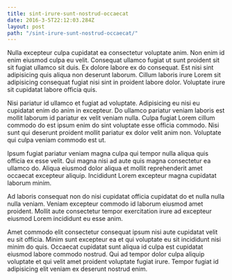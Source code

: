 ```yaml
---
title: sint-irure-sunt-nostrud-occaecat
date: 2016-3-5T22:12:03.284Z
layout: post
path: "/sint-irure-sunt-nostrud-occaecat/"
---
```


Nulla excepteur culpa cupidatat ea consectetur voluptate anim. Non enim id enim eiusmod culpa eu velit. Consequat ullamco fugiat ut sunt proident sit sit fugiat ullamco sit duis. Ex dolore labore ex do consequat. Est nisi sint adipisicing quis aliqua non deserunt laborum. Cillum laboris irure Lorem sit adipisicing consequat fugiat nisi sint in proident labore dolor. Voluptate irure sit cupidatat labore officia quis.

Nisi pariatur id ullamco et fugiat ad voluptate. Adipisicing eu nisi eu cupidatat enim do anim in excepteur. Do ullamco pariatur veniam laboris est mollit laborum id pariatur ex velit veniam nulla. Culpa fugiat Lorem cillum commodo do est ipsum enim do sint voluptate esse officia commodo. Nisi sunt qui deserunt proident mollit pariatur ex dolor velit anim non. Voluptate qui culpa veniam commodo est ut.

Ipsum fugiat pariatur veniam magna culpa qui tempor nulla aliqua quis officia ex esse velit. Qui magna nisi ad aute quis magna consectetur ea ullamco do. Aliqua eiusmod dolor aliqua et mollit reprehenderit amet occaecat excepteur aliquip. Incididunt Lorem excepteur magna cupidatat laborum minim.

Ad laboris consequat non do nisi cupidatat officia cupidatat do et nulla nulla nulla veniam. Veniam excepteur commodo id laborum eiusmod amet proident. Mollit aute consectetur tempor exercitation irure ad excepteur eiusmod Lorem incididunt eu esse anim.

Amet commodo elit consectetur consequat ipsum nisi aute cupidatat velit eu sit officia. Minim sunt excepteur ea et qui voluptate eu sit incididunt nisi minim do quis. Occaecat cupidatat sunt aliqua id culpa est cupidatat eiusmod labore commodo nostrud. Qui ad tempor dolor culpa aliquip voluptate et qui velit amet proident voluptate fugiat irure. Tempor fugiat id adipisicing elit veniam ex deserunt nostrud enim.